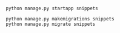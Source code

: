 #


```
python manage.py startapp snippets
```


```
python manage.py makemigrations snippets
python manage.py migrate snippets
```
